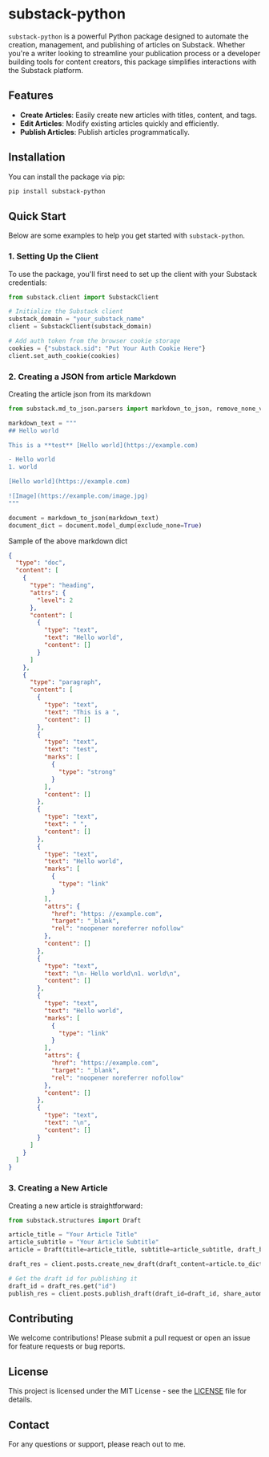 # substack-python

`substack-python` is a powerful Python package designed to automate the creation, management, and publishing of articles on Substack. Whether you're a writer looking to streamline your publication process or a developer building tools for content creators, this package simplifies interactions with the Substack platform.

## Features

- **Create Articles**: Easily create new articles with titles, content, and tags.
- **Edit Articles**: Modify existing articles quickly and efficiently.
- **Publish Articles**: Publish articles programmatically.

## Installation

You can install the package via pip:

```bash
pip install substack-python
```

## Quick Start

Below are some examples to help you get started with `substack-python`.

### 1. Setting Up the Client

To use the package, you'll first need to set up the client with your Substack credentials:

```python
from substack.client import SubstackClient

# Initialize the Substack client
substack_domain = "your_substack_name"
client = SubstackClient(substack_domain)

# Add auth token from the browser cookie storage
cookies = {"substack.sid": "Put Your Auth Cookie Here"}
client.set_auth_cookie(cookies)
```

### 2. Creating a JSON from article Markdown

Creating the article json from its markdown

```python
from substack.md_to_json.parsers import markdown_to_json, remove_none_values

markdown_text = """
## Hello world

This is a **test** [Hello world](https://example.com)

- Hello world
1. world

[Hello world](https://example.com)

![Image](https://example.com/image.jpg)
"""

document = markdown_to_json(markdown_text)
document_dict = document.model_dump(exclude_none=True)
```

Sample of the above markdown dict

```json
{
  "type": "doc",
  "content": [
    {
      "type": "heading",
      "attrs": {
        "level": 2
      },
      "content": [
        {
          "type": "text",
          "text": "Hello world",
          "content": []
        }
      ]
    },
    {
      "type": "paragraph",
      "content": [
        {
          "type": "text",
          "text": "This is a ",
          "content": []
        },
        {
          "type": "text",
          "text": "test",
          "marks": [
            {
              "type": "strong"
            }
          ],
          "content": []
        },
        {
          "type": "text",
          "text": " ",
          "content": []
        },
        {
          "type": "text",
          "text": "Hello world",
          "marks": [
            {
              "type": "link"
            }
          ],
          "attrs": {
            "href": "https: //example.com",
            "target": "_blank",
            "rel": "noopener noreferrer nofollow"
          },
          "content": []
        },
        {
          "type": "text",
          "text": "\n- Hello world\n1. world\n",
          "content": []
        },
        {
          "type": "text",
          "text": "Hello world",
          "marks": [
            {
              "type": "link"
            }
          ],
          "attrs": {
            "href": "https://example.com",
            "target": "_blank",
            "rel": "noopener noreferrer nofollow"
          },
          "content": []
        },
        {
          "type": "text",
          "text": "\n",
          "content": []
        }
      ]
    }
  ]
}
```

### 3. Creating a New Article

Creating a new article is straightforward:

```python
from substack.structures import Draft

article_title = "Your Article Title"
article_subtitle = "Your Article Subtitle"
article = Draft(title=article_title, subtitle=article_subtitle, draft_body=document)

draft_res = client.posts.create_new_draft(draft_content=article.to_dict())

# Get the draft id for publishing it
draft_id = draft_res.get("id")
publish_res = client.posts.publish_draft(draft_id=draft_id, share_automatically=True)
```

## Contributing

We welcome contributions! Please submit a pull request or open an issue for feature requests or bug reports.

## License

This project is licensed under the MIT License - see the [LICENSE](LICENSE) file for details.

## Contact

For any questions or support, please reach out to me.

